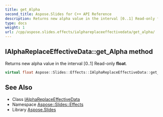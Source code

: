 ```yaml
---
title: get_Alpha
second_title: Aspose.Slides for C++ API Reference
description: Returns new alpha value in the interval [0..1] Read-only float.
type: docs
weight: 1
url: /cpp/aspose.slides.effects/ialphareplaceeffectivedata/get_alpha/
---
```

## IAlphaReplaceEffectiveData::get_Alpha method


Returns new alpha value in the interval [0..1] Read-only **float**.

```cpp
virtual float Aspose::Slides::Effects::IAlphaReplaceEffectiveData::get_Alpha()=0
```

## See Also

* Class [IAlphaReplaceEffectiveData](../)
* Namespace [Aspose::Slides::Effects](../../)
* Library [Aspose.Slides](../../../)
